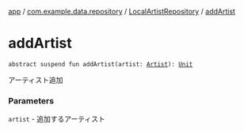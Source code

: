 [app](../../index.md) / [com.example.data.repository](../index.md) / [LocalArtistRepository](index.md) / [addArtist](./add-artist.md)

# addArtist

`abstract suspend fun addArtist(artist: `[`Artist`](../../com.example.domain.model.entity/-artist/index.md)`): `[`Unit`](https://kotlinlang.org/api/latest/jvm/stdlib/kotlin/-unit/index.html)

アーティスト追加

### Parameters

`artist` - 追加するアーティスト